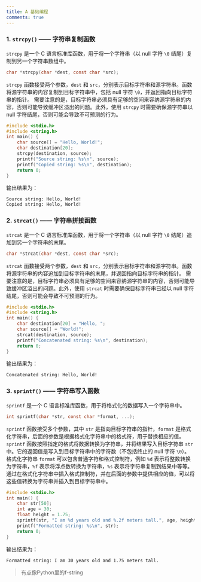 ```yaml
---
title: A 基础编程
comments: true
---
```


### 1. `strcpy()` —— 字符串复制函数

`strcpy` 是一个 C 语言标准库函数，用于将一个字符串（以 null 字符 `\0` 结尾）复制到另一个字符串数组中。

```c
char *strcpy(char *dest, const char *src);
```
`strcpy` 函数接受两个参数，`dest` 和 `src`，分别表示目标字符串和源字符串。函数将源字符串的内容复制到目标字符串中，包括 null 字符 `\0`，并返回指向目标字符串的指针。
需要注意的是，目标字符串必须具有足够的空间来容纳源字符串的内容，否则可能导致缓冲区溢出的问题。此外，使用 `strcpy` 时需要确保源字符串以 null 字符结尾，否则可能会导致不可预测的行为。
```c
#include <stdio.h>
#include <string.h>
int main() {
    char source[] = "Hello, World!";
    char destination[20];
    strcpy(destination, source);
    printf("Source string: %s\n", source);
    printf("Copied string: %s\n", destination);
    return 0;
}
```

输出结果为：

```
Source string: Hello, World!
Copied string: Hello, World!
```

### 2. `strcat()` —— 字符串拼接函数

`strcat` 是一个 C 语言标准库函数，用于将一个字符串（以 null 字符 `\0` 结尾）追加到另一个字符串的末尾。

```c
char *strcat(char *dest, const char *src);
```
`strcat` 函数接受两个参数，`dest` 和 `src`，分别表示目标字符串和源字符串。函数将源字符串的内容追加到目标字符串的末尾，并返回指向目标字符串的指针。
需要注意的是，目标字符串必须具有足够的空间来容纳源字符串的内容，否则可能导致缓冲区溢出的问题。此外，使用 `strcat` 时需要确保目标字符串已经以 null 字符结尾，否则可能会导致不可预测的行为。
```c
#include <stdio.h>
#include <string.h>
int main() {
    char destination[20] = "Hello, ";
    char source[] = "World!";
    strcat(destination, source);
    printf("Concatenated string: %s\n", destination);
    return 0;
}
```

输出结果为：

```
Concatenated string: Hello, World!
```

### 3. `sprintf()` —— 字符串写入函数

`sprintf` 是一个 C 语言标准库函数，用于将格式化的数据写入一个字符串中。

```c
int sprintf(char *str, const char *format, ...);
```
`sprintf` 函数接受多个参数，其中 `str` 是指向目标字符串的指针，`format` 是格式化字符串，后面的参数是根据格式化字符串中的格式符，用于替换相应的值。
`sprintf` 函数按照指定的格式将数据转换为字符串，并将结果写入目标字符串 `str` 中。它的返回值是写入到目标字符串中的字符数（不包括终止的 null 字符 `\0`）。
格式化字符串 `format` 可以包含普通字符和格式控制符，例如 `%d` 表示将整数转换为字符串，`%f` 表示将浮点数转换为字符串，`%s` 表示将字符串复制到结果中等等。通过在格式化字符串中插入格式控制符，并在后面的参数中提供相应的值，可以将这些值转换为字符串并插入到目标字符串中。
```c
#include <stdio.h>
int main() {
    char str[50];
    int age = 30;
    float height = 1.75;
    sprintf(str, "I am %d years old and %.2f meters tall.", age, height);
    printf("Formatted string: %s\n", str);
    return 0;
}
```

输出结果为：

```
Formatted string: I am 30 years old and 1.75 meters tall.
```

> 有点像Python里的f-string